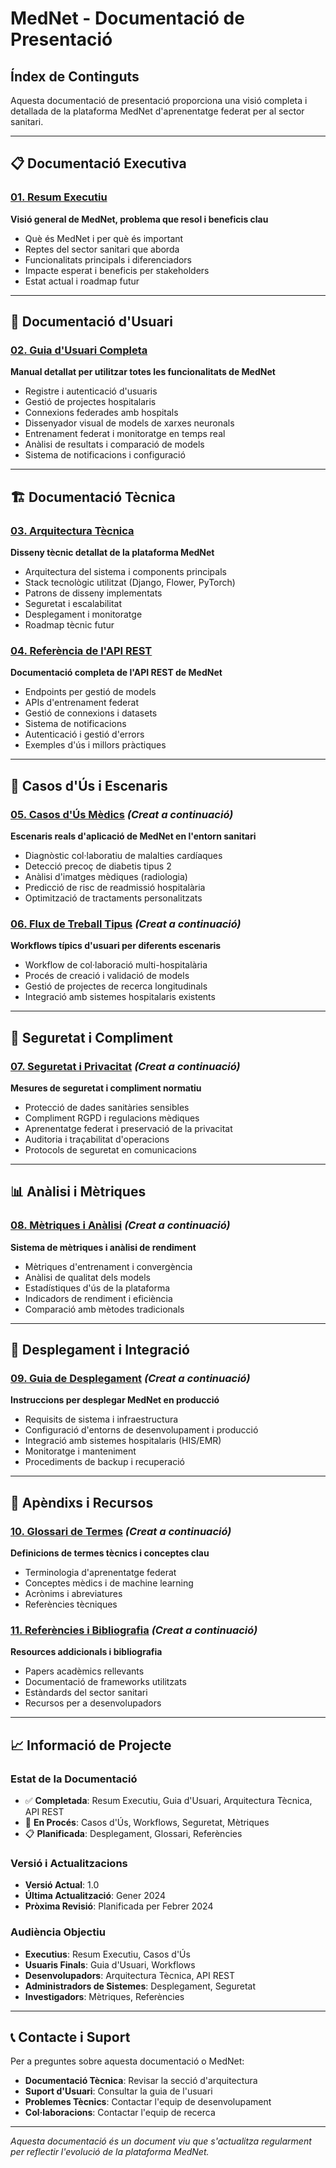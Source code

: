 # MedNet - Documentació de Presentació

## Índex de Continguts

Aquesta documentació de presentació proporciona una visió completa i detallada de la plataforma MedNet d'aprenentatge federat per al sector sanitari.

---

## 📋 Documentació Executiva

### [01. Resum Executiu](01_executive_summary.md)
**Visió general de MedNet, problema que resol i beneficis clau**
- Què és MedNet i per què és important
- Reptes del sector sanitari que aborda
- Funcionalitats principals i diferenciadors
- Impacte esperat i beneficis per stakeholders
- Estat actual i roadmap futur

---

## 👥 Documentació d'Usuari

### [02. Guia d'Usuari Completa](02_user_guide.md)
**Manual detallat per utilitzar totes les funcionalitats de MedNet**
- Registre i autenticació d'usuaris
- Gestió de projectes hospitalaris
- Connexions federades amb hospitals
- Dissenyador visual de models de xarxes neuronals
- Entrenament federat i monitoratge en temps real
- Anàlisi de resultats i comparació de models
- Sistema de notificacions i configuració

---

## 🏗️ Documentació Tècnica

### [03. Arquitectura Tècnica](03_technical_architecture.md)
**Disseny tècnic detallat de la plataforma MedNet**
- Arquitectura del sistema i components principals
- Stack tecnològic utilitzat (Django, Flower, PyTorch)
- Patrons de disseny implementats
- Seguretat i escalabilitat
- Desplegament i monitoratge
- Roadmap tècnic futur

### [04. Referència de l'API REST](04_api_reference.md)
**Documentació completa de l'API REST de MedNet**
- Endpoints per gestió de models
- APIs d'entrenament federat
- Gestió de connexions i datasets
- Sistema de notificacions
- Autenticació i gestió d'errors
- Exemples d'ús i millors pràctiques

---

## 🎯 Casos d'Ús i Escenaris

### [05. Casos d'Ús Mèdics](05_medical_use_cases.md) *(Creat a continuació)*
**Escenaris reals d'aplicació de MedNet en l'entorn sanitari**
- Diagnòstic col·laboratiu de malalties cardíaques
- Detecció precoç de diabetis tipus 2
- Anàlisi d'imatges mèdiques (radiologia)
- Predicció de risc de readmissió hospitalària
- Optimització de tractaments personalitzats

### [06. Flux de Treball Tipus](06_typical_workflows.md) *(Creat a continuació)*
**Workflows típics d'usuari per diferents escenaris**
- Workflow de col·laboració multi-hospitalària
- Procés de creació i validació de models
- Gestió de projectes de recerca longitudinals
- Integració amb sistemes hospitalaris existents

---

## 🔐 Seguretat i Compliment

### [07. Seguretat i Privacitat](07_security_privacy.md) *(Creat a continuació)*
**Mesures de seguretat i compliment normatiu**
- Protecció de dades sanitàries sensibles
- Compliment RGPD i regulacions mèdiques
- Aprenentatge federat i preservació de la privacitat
- Auditoria i traçabilitat d'operacions
- Protocols de seguretat en comunicacions

---

## 📊 Anàlisi i Mètriques

### [08. Mètriques i Anàlisi](08_metrics_analysis.md) *(Creat a continuació)*
**Sistema de mètriques i anàlisi de rendiment**
- Mètriques d'entrenament i convergència
- Anàlisi de qualitat dels models
- Estadístiques d'ús de la plataforma
- Indicadors de rendiment i eficiència
- Comparació amb mètodes tradicionals

---

## 🚀 Desplegament i Integració

### [09. Guia de Desplegament](09_deployment_guide.md) *(Creat a continuació)*
**Instruccions per desplegar MedNet en producció**
- Requisits de sistema i infraestructura
- Configuració d'entorns de desenvolupament i producció
- Integració amb sistemes hospitalaris (HIS/EMR)
- Monitoratge i manteniment
- Procediments de backup i recuperació

---

## 🔗 Apèndixs i Recursos

### [10. Glossari de Termes](10_glossary.md) *(Creat a continuació)*
**Definicions de termes tècnics i conceptes clau**
- Terminologia d'aprenentatge federat
- Conceptes mèdics i de machine learning
- Acrònims i abreviatures
- Referències tècniques

### [11. Referències i Bibliografia](11_references.md) *(Creat a continuació)*
**Resources addicionals i bibliografia**
- Papers acadèmics rellevants
- Documentació de frameworks utilitzats
- Estàndards del sector sanitari
- Recursos per a desenvolupadors

---

## 📈 Informació de Projecte

### Estat de la Documentació
- ✅ **Completada**: Resum Executiu, Guia d'Usuari, Arquitectura Tècnica, API REST
- 🚧 **En Procés**: Casos d'Ús, Workflows, Seguretat, Mètriques
- 📋 **Planificada**: Desplegament, Glossari, Referències

### Versió i Actualitzacions
- **Versió Actual**: 1.0
- **Última Actualització**: Gener 2024
- **Pròxima Revisió**: Planificada per Febrer 2024

### Audiència Objectiu
- **Executius**: Resum Executiu, Casos d'Ús
- **Usuaris Finals**: Guia d'Usuari, Workflows
- **Desenvolupadors**: Arquitectura Tècnica, API REST
- **Administradors de Sistemes**: Desplegament, Seguretat
- **Investigadors**: Mètriques, Referències

---

## 📞 Contacte i Suport

Per a preguntes sobre aquesta documentació o MedNet:
- **Documentació Tècnica**: Revisar la secció d'arquitectura
- **Suport d'Usuari**: Consultar la guia de l'usuari
- **Problemes Tècnics**: Contactar l'equip de desenvolupament
- **Col·laboracions**: Contactar l'equip de recerca

---

*Aquesta documentació és un document viu que s'actualitza regularment per reflectir l'evolució de la plataforma MedNet.* 